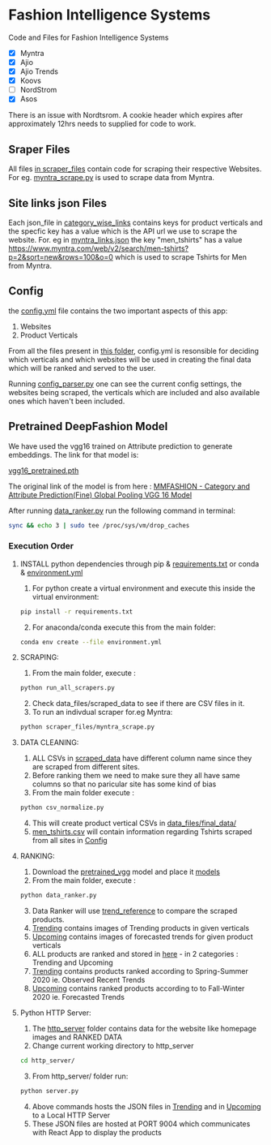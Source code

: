 # Fashion Intelligence Systems

Code and Files for Fashion Intelligence Systems

- [x] Myntra
- [x] Ajio 
- [x] Ajio Trends
- [x] Koovs
- [ ] NordStrom   
- [x] Asos

There is an issue with Nordtsrom. A cookie header which expires after approximately 12hrs needs to supplied for code to work.

## Sraper Files ##

All files [in scraper_files](scraper_files/) contain code for scraping their respective Websites.
For eg. [myntra_scrape.py](scraper_files/myntra_scrape.py) is used to scrape data from Myntra. 


## Site links json Files ##

Each json_file in [category_wise_links](category_wise_links) contains keys for product verticals and the specfic key has a value which is the API url we use to scrape the website.
For. eg  in [myntra_links.json](categrory_wise_links/myntra_links.json) the key "men_tshirts" has a value  https://www.myntra.com/web/v2/search/men-tshirts?p=2&sort=new&rows=100&o=0 which is used to scrape Tshirts for Men from Myntra.

## Config ##

the [config.yml](config.yml) file contains the two important aspects of this app:

1. Websites
2. Product Verticals

From all the files present in [this folder](data_files/scraped_data/), config.yml is resonsible for deciding which verticals and which websites will be used in creating the final data which will be ranked and served to the user.

Running [config_parser.py](config_parser.py) one can see the current config settings, the websites being scraped, the verticals which are included and also available ones which haven't been included. 

## Pretrained DeepFashion Model ##

We have used the vgg16 trained on Attribute prediction to generate embeddings. The link for that model is:

[vgg16_pretrained.pth](https://drive.google.com/file/d/1i7AIdai4f-EAslC2wiRmPzt1vmWxFqS1/view?usp=sharing)

The original link of the model is from here : 
[ MMFASHION - Category and Attribute Prediction(Fine) Global Pooling VGG 16 Model](https://github.com/open-mmlab/mmfashion/blob/master/docs/MODEL_ZOO.md)



After running [data_ranker.py](data_ranker.py) run the following command in terminal:
```bash
sync && echo 3 | sudo tee /proc/sys/vm/drop_caches
```



### Execution Order ###

1. INSTALL python dependencies through pip & [requirements.txt](requirements.txt) or conda & [environment.yml](environment.yml)
	1. For python create a virtual environment and execute this inside the virtual environment:
	```bash
	pip install -r requirements.txt
	```
	2. For anaconda/conda execute this from the main folder:
	```bash
	conda env create --file environment.yml
	```

2. SCRAPING:
	1. From the main folder, execute : 
	```bash
	python run_all_scrapers.py
	```
	2. Check data_files/scraped_data to see if there are   CSV files in it.
	3. To run an indivdual scraper for.eg Myntra:
	```bash
	python scraper_files/myntra_scrape.py
	```

3. DATA CLEANING: 
	1. ALL CSVs in [scraped_data](data_files/scraped_data/) have different column name since they are scraped from different sites.
	2. Before ranking them we need to make sure they all  have same columns so that no paricular site has some kind of bias
	3. From the main folder execute :  
	```bash
	python csv_normalize.py
	```
	4. This will create product vertical CSVs in [data_files/final_data/](data_files/final_data/)
	5. [men_tshirts.csv](men_tshirts.csv) will contain information regarding Tshirts scraped from all sites in [Config](config.yml)

4. RANKING:
	1. Download the [pretrained_vgg](https://drive.google.com/file/d/1i7AIdai4f-EAslC2wiRmPzt1vmWxFqS1/view?usp=sharing) model and place it [models](models/)
	2. From the main folder, execute :  
	```bash
	python data_ranker.py
	```
	3. Data Ranker will use [trend_reference](trend_reference) to compare the scraped products.
	4. [Trending](trend_reference/Trending) contains images of Trending products in given verticals
	5. [Upcoming](trend_reference/Upcoming) contains images of forecasted trends for given product verticals
	6. ALL products are ranked and stored in [here](http_server/data) - in 2 categories : Trending and Upcoming
	7. [Trending](trend_reference/Trending) contains products ranked according to Spring-Summer 2020 ie. Observed Recent Trends
	8. [Upcoming](trend_reference/Upcoming) contains ranked products according to to Fall-Winter 2020 ie. Forecasted Trends

5. Python HTTP Server:
	1. The [http_server](http_server) folder contains data for the website like homepage images and RANKED DATA
	2. Change current working directory to http_server
	```bash
	cd http_server/
	```
	3. From http_server/ folder run: 
	```bash
	python server.py
	```
	4. Above commands hosts the JSON files in [Trending](http_server/data/Trending/Women) and in [Upcoming](http_server/data/Upcoming/Men) to a Local HTTP Server
	5. These JSON files are hosted at PORT 9004 which communicates with React App to display the products
